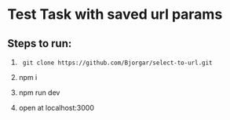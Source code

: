 # Test Task with saved url params

## Steps to run:

1. ```
    git clone https://github.com/Bjorgar/select-to-url.git
   ```

2. npm i

3. npm run dev

4. open at localhost:3000
